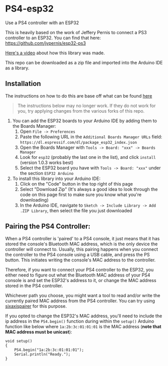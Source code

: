# PS4-esp32
Use a PS4 controller with an ESP32

This is heavily based on the work of Jeffery Pernis to connect a PS3 controller to an ESP32.
You can find that here: https://github.com/jvpernis/esp32-ps3

[Here's a video](https://youtu.be/BmlKBs27pgE) about how this library was made.

This repo can be downloaded as a zip file and imported into the Arduino IDE as a library.

## Installation
The instructions on how to do this are base off what can be found [here](https://github.com/jvpernis/esp32-ps3/issues/3#issuecomment-517141523)
> The instructions below may no longer work. If they do not work for you, try applying changes from the various forks of this repo.
1. You can add the ESP32 boards to your Arduino IDE by adding them to the Boards Manager:
    1. Open `File -> Preferences`
    1. Paste the following URL in the `Additional Boards Manager URLs` field:
    `https://dl.espressif.com/dl/package_esp32_index.json`
    1. Open the Boards Manager with `Tools -> Board: "xxx" -> Boards Manager`
    1. Look for `esp32` (probably the last one in the list), and click `install` (version 1.0.3 works best)
    1. Select the ESP32 board you have with `Tools -> Board: "xxx"` under the section `ESP32 Arduino`
1. To install this library into your Arduino IDE:
    1. Click on the "Code" button in the top right of this page
    1. Select "Download Zip" (It's always a good idea to look through the code on this page first to make sure you know what you're downloading)
    1. In the Arduino IDE, navigate to `Sketch -> Include Library -> Add .ZIP Library`, then select the file you just downloaded 

## Pairing the PS4 Controller:
When a PS4 controller is 'paired' to a PS4 console, it just means that it has stored the console's Bluetooth MAC address, which is the only device the controller will connect to. Usually, this pairing happens when you connect the controller to the PS4 console using a USB cable, and press the PS button. This initiates writing the console's MAC address to the controller.

Therefore, if you want to connect your PS4 controller to the ESP32, you either need to figure out what the Bluetooth MAC address of your PS4 console is and set the ESP32's address to it, or change the MAC address stored in the PS4 controller.

Whichever path you choose, you might want a tool to read and/or write the currently paired MAC address from the PS4 controller. You can try using [sixaxispairer](https://github.com/user-none/sixaxispairer) for this purpose.

If you opted to change the ESP32's MAC address, you'll need to include the ip address in the ```PS4.begin()``` function during within the ```setup()``` Arduino function like below where ```1a:2b:3c:01:01:01``` is the MAC address (**note that MAC address must be unicast**):
```
void setup()
{
    PS4.begin("1a:2b:3c:01:01:01");
    Serial.println("Ready.");
}
```
